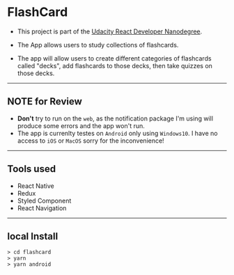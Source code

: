 # FlashCard

- This project is part of the [Udacity React Developer Nanodegree](https://www.udacity.com/course/react-nanodegree--nd019).

- The App allows users to study collections of flashcards.
- The app will allow users to create different categories of flashcards called "decks", add flashcards to those decks, then take quizzes on those decks.

---

## NOTE for Review

- **Don't** try to run on the `web`, as the notification package I'm using will produce some errors and the app won't run.
- The app is currenlty testes on `Android` only using `Windows10`. I have no access to `iOS` or `MacOS` sorry for the inconvenience!

---

## Tools used

- React Native
- Redux
- Styled Component
- React Navigation

---

## local Install

```shell
> cd flashcard
> yarn
> yarn android
```
